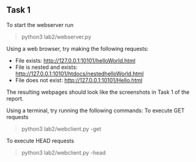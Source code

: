 ## Task 1

To start the webserver run

> python3 lab2/webserver.py

Using a web browser, try making the following requests:
* File exists: http://127.0.0.1:10101/helloWorld.html
* File is nested and exists: http://127.0.0.1:10101/htdocs/nestedhelloWorld.html
* File does not exist: http://127.0.0.1:10101/Hello.html

The resulting webpages should look like the screenshots in Task 1 of the report.


Using a terminal, try running the following commands:
To execute GET requests
> python3 lab2/webclient.py -get

To execute HEAD requests
> python3 lab2/webclient.py -head
